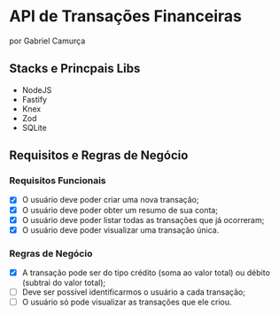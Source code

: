 # API de Transações Financeiras
por Gabriel Camurça

## Stacks e Princpais Libs
- NodeJS
- Fastify
- Knex
- Zod
- SQLite

## Requisitos e Regras de Negócio

### Requisitos Funcionais

- [x] O usuário deve poder criar uma nova transação;
- [x] O usuário deve poder obter um resumo de sua conta;
- [x] O usuário deve poder listar todas as transações que já ocorreram;
- [x] O usuário deve poder visualizar uma transação única.

### Regras de Negócio

- [x] A transação pode ser do tipo crédito (soma ao valor total) ou débito (subtrai do valor total);
- [ ] Deve ser possível identificarmos o usuário a cada transação;
- [ ] O usuário só pode visualizar as transações que ele criou.